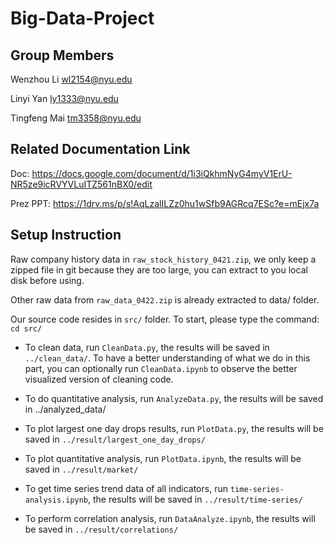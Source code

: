 # Big-Data-Project

## Group Members
Wenzhou Li <wl2154@nyu.edu>

Linyi Yan <ly1333@nyu.edu>

Tingfeng Mai <tm3358@nyu.edu>

## Related Documentation Link
Doc: https://docs.google.com/document/d/1i3iQkhmNyG4myV1ErU-NR5ze9icRVYVLuITZ561nBX0/edit

Prez PPT: https://1drv.ms/p/s!AqLzalILZz0hu1wSfb9AGRcq7ESc?e=mEjx7a

## Setup Instruction
Raw company history data in `raw_stock_history_0421.zip`, we only keep a zipped file in git because they are too large, you can extract to you local disk before using.

Other raw data from `raw_data_0422.zip` is already extracted to data/ folder.

Our source code resides in `src/` folder. To start, please type the command: `cd src/`

- To clean data, run `CleanData.py`, the results will be saved in `../clean_data/`. To have a better understanding of what we do in this part, you can optionally run `CleanData.ipynb` to observe the better visualized version of cleaning code.
  
- To do quantitative analysis, run `AnalyzeData.py`, the results will be saved in ../analyzed_data/
  
- To plot largest one day drops results, run `PlotData.py`, the results will be saved in `../result/largest_one_day_drops/`

- To plot quantitative analysis, run `PlotData.ipynb`, the results will be saved in `../result/market/`

- To get time series trend data of all indicators, run `time-series-analysis.ipynb`, the results will be saved in `../result/time-series/`

- To perform correlation analysis, run `DataAnalyze.ipynb`, the results will be saved in `../result/correlations/`